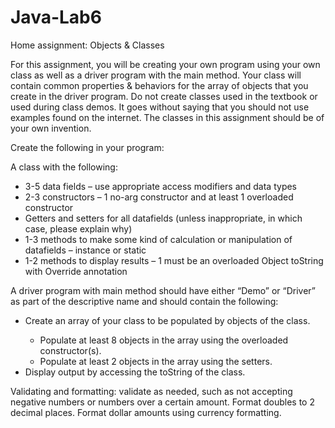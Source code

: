 # Java-Lab6
<p>Home assignment: Objects &amp; Classes</p>
<p>For this assignment, you will be creating your own program using your own class as well as a driver program with the main method. Your class will contain common properties &amp; behaviors for the array of objects that you create in the driver program. Do not create classes used in the textbook or used during class demos. It goes without saying that you should not use examples found on the internet. The classes in this assignment should be of your own invention.</p>
<p>Create the following in your program:</p>
<p>A class with the following:</p>
  <ul>
    <li>3-5 data fields – use appropriate access modifiers and data types</li>
    <li>2-3 constructors – 1 no-arg constructor and at least 1 overloaded constructor</li>
    <li>Getters and setters for all datafields (unless inappropriate, in which case, please explain why)</li>
    <li>1-3 methods to make some kind of calculation or manipulation of datafields – instance or static</li>
    <li>1-2 methods to display results – 1 must be an overloaded Object toString with Override annotation</li>
  </ul>
<p>A driver program with main method should have either “Demo” or “Driver” as part of the descriptive name and should contain the following:</p>
  <ul>
    <li>Create an array of your class to be populated by objects of the class.</li>
      <ul>
        <li>Populate at least 8 objects in the array using the overloaded constructor(s).</li>
        <li>Populate at least 2 objects in the array using the setters.</li>
      </ul>
    <li>Display output by accessing the toString of the class.</li>
  </ul>
<p>Validating and formatting: validate as needed, such as not accepting negative numbers or numbers over a certain amount. Format doubles to 2 decimal places. Format dollar amounts using currency formatting.</p>
